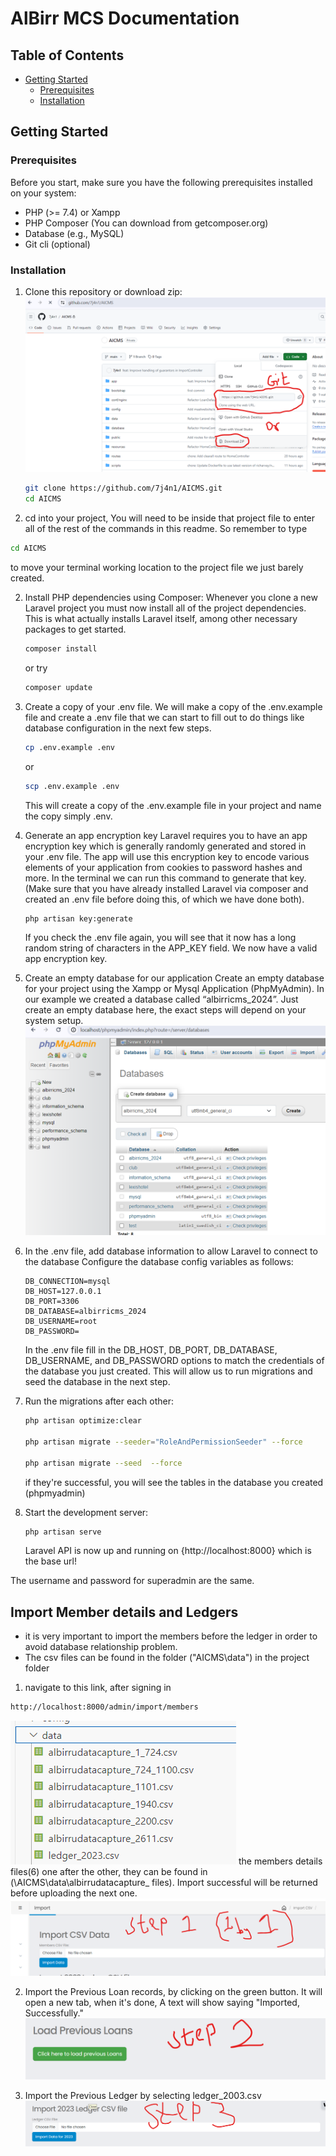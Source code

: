 # AlBirr MCS Documentation


## Table of Contents

- [Getting Started](#getting-started)
  - [Prerequisites](#prerequisites)
  - [Installation](#installation)


## Getting Started

### Prerequisites

Before you start, make sure you have the following prerequisites installed on your system:

- PHP (>= 7.4) or Xampp
- PHP Composer (You can download from getcomposer.org)
- Database (e.g., MySQL)
- Git cli (optional)

### Installation

1. Clone this repository or download zip:
![alt text](clone.png)

   ```bash
   git clone https://github.com/7j4n1/AICMS.git
   cd AICMS 
   ```
2. cd into your project, You will need to be inside that project file to enter all of the rest of the commands in this readme. So remember to type 
```bash
cd AICMS
```
 to move your terminal working location to the project file we just barely created.

2. Install PHP dependencies using Composer:
Whenever you clone a new Laravel project you must now install all of the project dependencies. This is what actually installs Laravel itself, among other necessary packages to get started.

    ```bash
    composer install 
    ```
    or try
    ```bash
    composer update
    ```
3. Create a copy of your .env file. We will make a copy of the .env.example file and create a .env file that we can start to fill out to do things like database configuration in the next few steps.

    ```bash
    cp .env.example .env
    ```
    or 

    ```bash
    scp .env.example .env
    ```
    This will create a copy of the .env.example file in your project and name the copy simply .env.
    
4. Generate an app encryption key
Laravel requires you to have an app encryption key which is generally randomly generated and stored in your .env file. The app will use this encryption key to encode various elements of your application from cookies to password hashes and more.
In the terminal we can run this command to generate that key. (Make sure that you have already installed Laravel via composer and created an .env file before doing this, of which we have done both).
    ```bash
    php artisan key:generate
    ```
    If you check the .env file again, you will see that it now has a long random string of characters in the APP_KEY field. We now have a valid app encryption key.

5. Create an empty database for our application
Create an empty database for your project using the Xampp or Mysql Application (PhpMyAdmin). In our example we created a database called “albirricms_2024”. Just create an empty database here, the exact steps will depend on your system setup.
![alt text](mysql.png)
6. In the .env file, add database information to allow Laravel to connect to the database
    Configure the database config variables as follows:
    ```
    DB_CONNECTION=mysql
    DB_HOST=127.0.0.1
    DB_PORT=3306
    DB_DATABASE=albirricms_2024
    DB_USERNAME=root
    DB_PASSWORD=
    ```
    In the .env file fill in the DB_HOST, DB_PORT, DB_DATABASE, DB_USERNAME, and DB_PASSWORD options to match the credentials of the database you just created. This will allow us to run migrations and seed the database in the next step.

7. Run the migrations after each other:
    ```bash
    php artisan optimize:clear
    
    php artisan migrate --seeder="RoleAndPermissionSeeder" --force

    php artisan migrate --seed  --force
    ```

    if they're successful, you will see the tables in the database you created (phpmyadmin)

8. Start the development server:
    ```bash
    php artisan serve

    ```
    Laravel API is now up and running on {http://localhost:8000} which is the base url!

The username and password for superadmin are the same.

## Import Member details and Ledgers

- it is very important to import the members before the ledger in order to avoid database relationship problem.
- The csv files can be found in the folder ("AICMS\data") in the project folder

1. navigate to this link, after signing in
```bash
http://localhost:8000/admin/import/members
```
![alt text](image1.png)
the members details files(6) one after the other, they can be found in (\AICMS\data\albirrudatacapture_ files). Import successful will be returned before uploading the next one.
![alt text](step1.png)

2. Import the Previous Loan records, by clicking on the green button. It will open a new tab, when it's done, A text will show saying "Imported, Successfully."
![alt text](step2.png)

3. Import the Previous Ledger by selecting ledger_2003.csv
![alt text](step3.png)
